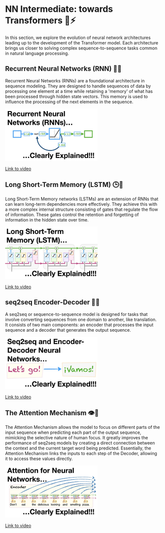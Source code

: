 # NN Intermediate: towards Transformers 🧠⚡

In this section, we explore the evolution of neural network architectures leading up to the development of the Transformer model. Each architecture brings us closer to solving complex sequence-to-sequence tasks common in natural language processing.

## Recurrent Neural Networks (RNN) 🔄🧠

Recurrent Neural Networks (RNNs) are a foundational architecture in sequence modeling. They are designed to handle sequences of data by processing one element at a time while retaining a 'memory' of what has been processed through hidden state vectors. This memory is used to influence the processing of the next elements in the sequence.

<img src="../images/AsNTP8Kwu80hd.jpg" alt="" width="300" height="auto">

[Link to video](https://www.youtube.com/watch?v=AsNTP8Kwu80)

## Long Short-Term Memory (LSTM) 🕒🧠

Long Short-Term Memory networks (LSTMs) are an extension of RNNs that can learn long-term dependencies more effectively. They achieve this with a more complex internal structure consisting of gates that regulate the flow of information. These gates control the retention and forgetting of information in the hidden state over time.

<img src="../images/YCzL96nL7j0hd.jpg" alt="" width="300" height="auto">

[Link to video](https://www.youtube.com/watch?v=YCzL96nL7j0)

## seq2seq Encoder-Decoder 🔄🔁

A seq2seq or sequence-to-sequence model is designed for tasks that involve converting sequences from one domain to another, like translation. It consists of two main components: an encoder that processes the input sequence and a decoder that generates the output sequence.

<img src="../images/L8HKweZIOmghd.jpg" alt="" width="300" height="auto">

[Link to video](https://www.youtube.com/watch?v=L8HKweZIOmg)

## The Attention Mechanism 👁️🎯

The Attention Mechanism allows the model to focus on different parts of the input sequence when predicting each part of the output sequence, mimicking the selective nature of human focus. It greatly improves the performance of seq2seq models by creating a direct connection between the context and the current target word being predicted. Essentially, the Attention Mechanism links the inputs to each step of the Decoder, allowing it to access these values directly.

<img src="../images/PSs6nxngL6khd.jpg" alt="" width="300" height="auto">

[Link to video](https://www.youtube.com/watch?v=PSs6nxngL6k)
